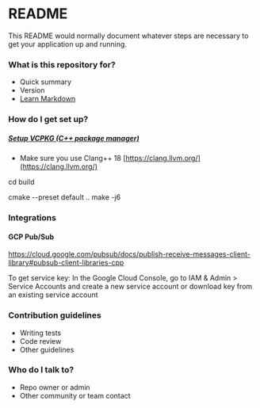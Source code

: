 # README #

This README would normally document whatever steps are necessary to get your application up and running.

### What is this repository for? ###

* Quick summary
* Version
* [Learn Markdown](https://bitbucket.org/tutorials/markdowndemo)

### How do I get set up? ###

##### [Setup VCPKG (C++ package manager)](https://learn.microsoft.com/en-us/vcpkg/get_started/get-started?pivots=shell-bash)

* Make sure you use Clang++ 18 [https://clang.llvm.org/](https://clang.llvm.org/)


cd build

cmake --preset default ..
make -j6

### Integrations ###

#### GCP Pub/Sub

https://cloud.google.com/pubsub/docs/publish-receive-messages-client-library#pubsub-client-libraries-cpp

To get service key: In the Google Cloud Console, go to IAM & Admin > Service Accounts
 and create a new service account or download key from an existing service account
### Contribution guidelines ###

* Writing tests
* Code review
* Other guidelines

### Who do I talk to? ###

* Repo owner or admin
* Other community or team contact